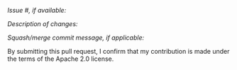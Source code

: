 *Issue #, if available:*

*Description of changes:*

*Squash/merge commit message, if applicable:*


By submitting this pull request, I confirm that my contribution is made under the terms of the Apache 2.0 license.
